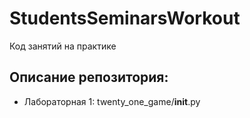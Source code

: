 # StudentsSeminarsWorkout

Код занятий на практике

## Описание репозитория:
- Лабораторная 1: twenty_one_game/__init__.py